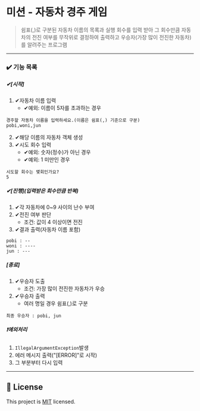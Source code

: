 # 미션 - 자동차 경주 게임

>쉼표(,)로 구분된 자동차 이름의 목록과 실행 회수를 입력 받아
그 회수만큼 자동차의 전진 여부를 무작위로 결정하여 출력하고
우승자(가장 많이 전진한 자동차)를 알려주는 프로그램
---
### ✔️ 기능 목록
##### ✔[시작]
1. ✔자동차 이름 입력
   - ✔예외: 이름이 5자를 초과하는 경우
```
경주할 자동차 이름을 입력하세요.(이름은 쉼표(,) 기준으로 구분)
pobi,woni,jun
```
2. ✔해당 이름의 자동차 객체 생성
3. ✔시도 회수 입력
   - ✔예외: 숫자(정수)가 아닌 경우
   - ✔예외: 1 미만인 경우
```
시도할 회수는 몇회인가요?
5
```
##### ✔[진행](입력받은 회수만큼 반복)
1. ✔각 자동차에 0~9 사이의 난수 부여
2. ✔전진 여부 판단
   - 조건: 값이 4 이상이면 전진
3. ✔결과 출력(자동차 이름 포함)
```
pobi : --
woni : ----
jun : ---
```
##### [종료]
1. ✔우승자 도출
   - 조건: 가장 많이 전진한 자동차가 우승
2. ✔우승자 출력
   - 여러 명일 경우 쉼표(,)로 구분
```
최종 우승자 : pobi, jun
```
##### ❗예외처리
1. `IllegalArgumentException`발생
2. 에러 메시지 출력("[ERROR]"로 시작)
3. 그 부분부터 다시 입력
---

## 📝 License

This project is [MIT](https://github.com/woowacourse/java-racingcar-precourse/blob/master/LICENSE) licensed.
